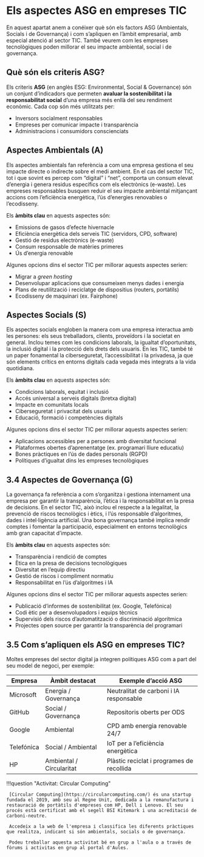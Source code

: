 # Els aspectes ASG en empreses TIC

En aquest apartat anem a conéixer què són els factors ASG (Ambientals, Socials i de Governança) i com s’apliquen en l’àmbit empresarial, amb especial atenció al sector TIC. També veurem com les empreses tecnològiques poden millorar el seu impacte ambiental, social i de governança.

## Què són els criteris ASG?

Els criteris **ASG** (en anglès ESG: Environmental, Social & Governance) són un conjunt d’indicadors que permeten **avaluar la sostenibilitat i la responsabilitat social** d’una empresa més enllà del seu rendiment econòmic. Cada cop són més utilitzats per:

- Inversors socialment responsables
- Empreses per comunicar impacte i transparència
- Administracions i consumidors conscienciats

## Aspectes Ambientals (A)

Els aspectes ambientals fan referència a com una empresa gestiona el seu impacte directe o indirecte sobre el medi ambient. En el cas del sector TIC, tot i que sovint es percep com “digital” i “net”, comporta un consum elevat d’energia i genera residus específics com els electrònics (e-waste). Les empreses responsables busquen reduir el seu impacte ambiental mitjançant accions com l’eficiència energètica, l’ús d’energies renovables o l’ecodisseny.

Els **àmbits clau** en aquests aspectes són:

- Emissions de gasos d’efecte hivernacle
- Eficiència energètica dels serveis TIC (servidors, CPD, software)
- Gestió de residus electrònics (e-waste)
- Consum responsable de matèries primeres
- Ús d’energia renovable

Algunes opcions dins el sector TIC per millorar aquests aspectes serien:

- Migrar a *green hosting*
- Desenvolupar aplicacions que consumeixen menys dades i energia
- Plans de reutilització i reciclatge de dispositius (routers, portàtils)
- Ecodisseny de maquinari (ex. Fairphone)


## Aspectes Socials (S)

Els aspectes socials engloben la manera com una empresa interactua amb les persones: els seus treballadors, clients, proveïdors i la societat en general. Inclou temes com les condicions laborals, la igualtat d’oportunitats, la inclusió digital i la protecció dels drets dels usuaris. En les TIC, també té un paper fonamental la ciberseguretat, l’accessibilitat i la privadesa, ja que són elements crítics en entorns digitals cada vegada més integrats a la vida quotidiana.

Els **àmbits clau** en aquests aspectes són:

- Condicions laborals, equitat i inclusió
- Accés universal a serveis digitals (bretxa digital)
- Impacte en comunitats locals
- Ciberseguretat i privacitat dels usuaris
- Educació, formació i competències digitals

Algunes opcions dins el sector TIC per millorar aquests aspectes serien:

- Aplicacions accessibles per a persones amb diversitat funcional
- Plataformes obertes d’aprenentatge (ex. programari lliure educatiu)
- Bones pràctiques en l’ús de dades personals (RGPD)
- Polítiques d’igualtat dins les empreses tecnològiques


## 3.4 Aspectes de Governança (G)

La governança fa referència a com s’organitza i gestiona internament una empresa per garantir la transparència, l’ètica i la responsabilitat en la presa de decisions. En el sector TIC, això inclou el respecte a la legalitat, la prevenció de riscos tecnològics i ètics, i l’ús responsable d’algoritmes, dades i intel·ligència artificial. Una bona governança també implica rendir comptes i fomentar la participació, especialment en entorns tecnològics amb gran capacitat d’impacte.

Els **àmbits clau** en aquests aspectes són:

- Transparència i rendició de comptes
- Ètica en la presa de decisions tecnològiques
- Diversitat en l’equip directiu
- Gestió de riscos i compliment normatiu
- Responsabilitat en l’ús d’algoritmes i IA

Algunes opcions dins el sector TIC per millorar aquests aspectes serien:

- Publicació d’informes de sostenibilitat (ex. Google, Telefónica)
- Codi ètic per a desenvolupadors i equips tècnics
- Supervisió dels riscos d’automatització o discriminació algorítmica
- Projectes open source per garantir la transparència del programari


## 3.5 Com s’apliquen els ASG en empreses TIC?

Moltes empreses del sector digital ja integren polítiques ASG com a part del seu model de negoci, per exemple:

| Empresa       | Àmbit destacat                 | Exemple d’acció ASG                      |
|---------------|-------------------------------|------------------------------------------|
| Microsoft     | Energia / Governança          | Neutralitat de carboni i IA responsable  |
| GitHub        | Social / Governança           | Repositoris oberts per ODS               |
| Google        | Ambiental                     | CPD amb energia renovable 24/7           |
| Telefónica    | Social / Ambiental            | IoT per a l’eficiència energètica        |
| HP            | Ambiental / Circularitat      | Plàstic reciclat i programes de recollida|


!!!question "Activitat: Circular Computing"

     [Circular Computing](https://circularcomputing.com/) és una startup fundada el 2019, amb seu al Regne Unit, dedicada a la remanufactura i restauració de portàtils d'empreses com HP, Dell i Lenovo. El seu procés està certificat amb el segell BSI Kitemark i una acreditació de carboni-neutre.

     Accedeix a la web de l'empresa i classifica les diferents pràctiques que realitza, indicant si són ambientals, socials o de governança.

     Podeu treballar aquesta activitat bé en grup a l'aula o a través de fòrums i activitas en grup al portal d'Aules.
